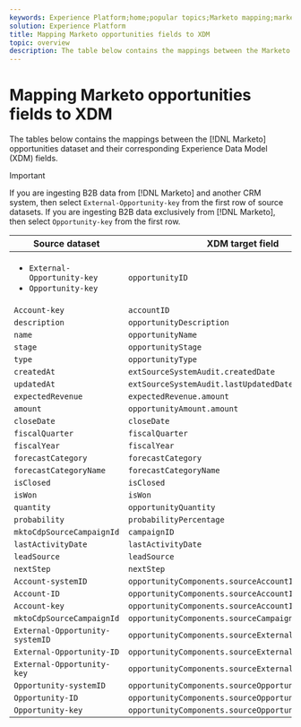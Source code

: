 ```yaml
---
keywords: Experience Platform;home;popular topics;Marketo mapping;marketo mapping
solution: Experience Platform
title: Mapping Marketo opportunities fields to XDM
topic: overview
description: The table below contains the mappings between the Marketo Opportunities dataset and their corresponding XDM fields.
---
```


# Mapping Marketo opportunities fields to XDM

The tables below contains the mappings between the [!DNL Marketo] opportunities dataset and their corresponding Experience Data Model (XDM) fields.

>[!IMPORTANT]
>
>If you are ingesting B2B data from [!DNL Marketo] and another CRM system, then select `External-Opportunity-key` from the first row of source datasets. If you are ingesting B2B data exclusively from [!DNL Marketo], then select `Opportunity-key` from the first row.

| Source dataset | XDM target field |
| -------------- | ---------------- |
| <ul><li>`External-Opportunity-key`</li><li>`Opportunity-key`</li></ul> | `opportunityID` |
| `Account-key` | `accountID` |
| `description` | `opportunityDescription` |
| `name` | `opportunityName` |
| `stage` | `opportunityStage` |
| `type` | `opportunityType` |
| `createdAt` | `extSourceSystemAudit.createdDate` |
| `updatedAt` | `extSourceSystemAudit.lastUpdatedDate` |
| `expectedRevenue` | `expectedRevenue.amount` |
| `amount` | `opportunityAmount.amount` |
| `closeDate` | `closeDate` |
| `fiscalQuarter` | `fiscalQuarter` |
| `fiscalYear` | `fiscalYear` |
| `forecastCategory` | `forecastCategory` |
| `forecastCategoryName` | `forecastCategoryName` |
| `isClosed` | `isClosed` |
| `isWon` | `isWon` |
| `quantity` | `opportunityQuantity` |
| `probability` | `probabilityPercentage` |
| `mktoCdpSourceCampaignId` | `campaignID` |
| `lastActivityDate` | `lastActivityDate` |
| `leadSource` | `leadSource` |
| `nextStep` | `nextStep` |
| `Account-systemID` | `opportunityComponents.sourceAccountID.systemID` |
| `Account-ID` | `opportunityComponents.sourceAccountID.ID` |
| `Account-key` | `opportunityComponents.sourceAccountID.key` |
| `mktoCdpSourceCampaignId` | `opportunityComponents.sourceCampaignID.ID` |
| `External-Opportunity-systemID` | `opportunityComponents.sourceExternalID.systemID` |
| `External-Opportunity-ID` | `opportunityComponents.sourceExternalID.ID` |
| `External-Opportunity-key` | `opportunityComponents.sourceExternalID.key` |
| `Opportunity-systemID` | `opportunityComponents.sourceOpportunityID.systemID` |
| `Opportunity-ID` | `opportunityComponents.sourceOpportunityID.ID` |
| `Opportunity-key` | `opportunityComponents.sourceOpportunityID.key` |

